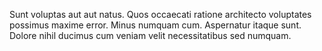 Sunt voluptas aut aut natus. Quos occaecati ratione architecto voluptates possimus maxime error. Minus numquam cum. Aspernatur itaque sunt. Dolore nihil ducimus cum veniam velit necessitatibus sed numquam.